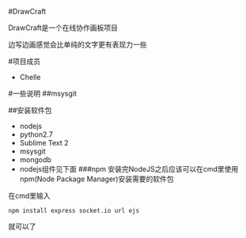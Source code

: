 #DrawCraft

DrawCraft是一个在线协作画板项目

边写边画感觉会比单纯的文字更有表现力一些




#项目成员
* Chelle

#一些说明
##msysgit

##安装软件包

* nodejs
* python2.7
* Sublime Text 2
* msysgit
* mongodb
* nodejs组件见下面
###npm
安装完NodeJS之后应该可以在cmd里使用npm(Node Package Manager)安装需要的软件包

在cmd里输入
```
npm install express socket.io url ejs
```
就可以了